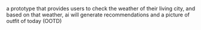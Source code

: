 a prototype that provides users to check the weather of their living city, and based on that weather, ai will generate recommendations and a picture of outfit of today (OOTD)
